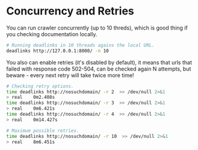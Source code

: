# Concurrency and Retries

You can run crawler concurrently (up to 10 threds), which is good thing if you checking documentation locally.

```bash
# Running deadlinks in 10 threads agains the local URL.
deadlinks http://127.0.0.1:8000/ -n 10
```

You also can enable retries (it's disabled by default), it means that urls that failed with response code 502-504, can be checked again N attempts, but beware - every next retry will take twice more time!

```bash
# Checking retry options.
time deadlinks http://nosuchdomain/ -r 2  >> /dev/null 2>&1
> real    0m2.408s
time deadlinks http://nosuchdomain/ -r 3  >> /dev/null 2>&1
> real    0m6.421s
time deadlinks http://nosuchdomain/ -r 4  >> /dev/null 2>&1
> real    0m14.427s

# Maximum possible retries.
time deadlinks http://nosuchdomain/ -r 10  >> /dev/null 2>&1
> real    8m6.451s
```
